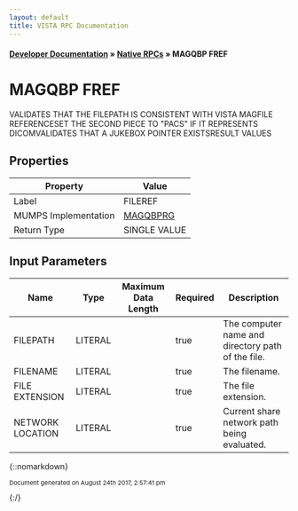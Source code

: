 ```yaml
---
layout: default
title: VISTA RPC Documentation
---
```


#### [Developer Documentation](../index) &#187; [Native RPCs](TableOfContents) &#187; MAGQBP FREF<br/>
# MAGQBP FREF

VALIDATES THAT THE FILEPATH IS CONSISTENT WITH VISTA MAGFILE REFERENCESET THE SECOND PIECE TO "PACS" IF IT REPRESENTS DICOMVALIDATES THAT A JUKEBOX POINTER EXISTSRESULT VALUES

## Properties

Property | Value
--- | ---
Label | FILEREF
MUMPS Implementation | [MAGQBPRG](http://code.osehra.org/dox/Routine_MAGQBPRG_source.html)
Return Type | SINGLE VALUE


## Input Parameters

Name | Type | Maximum Data Length | Required | Description
--- | --- | --- | --- | ---
FILEPATH | LITERAL |  | true | The computer name and directory path of the file.
FILENAME | LITERAL |  | true | The filename.
FILE EXTENSION | LITERAL |  | true | The file extension.
NETWORK LOCATION | LITERAL |  | true | Current share network path being evaluated.



{::nomarkdown} <br/><p style="font-size: 11px">Document generated on August 24th 2017, 2:57:41 pm</p>{:/}